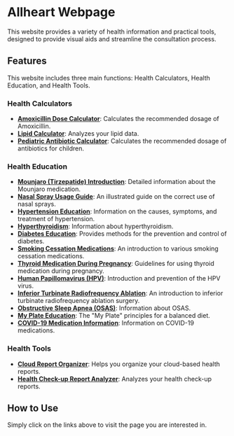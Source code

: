 # Allheart Webpage

This website provides a variety of health information and practical tools, designed to provide visual aids and streamline the consultation process.

## Features

This website includes three main functions: Health Calculators, Health Education, and Health Tools.

### Health Calculators

*   **[Amoxicillin Dose Calculator](amoxicillin-dose-calculator.html)**: Calculates the recommended dosage of Amoxicillin.
*   **[Lipid Calculator](lipid-calculator.html)**: Analyzes your lipid data.
*   **[Pediatric Antibiotic Calculator](pediatric-antibiotic-calculator.html)**: Calculates the recommended dosage of antibiotics for children.

### Health Education

*   **[Mounjaro (Tirzepatide) Introduction](mounjaro.html)**: Detailed information about the Mounjaro medication.
*   **[Nasal Spray Usage Guide](nasal-spray.html)**: An illustrated guide on the correct use of nasal sprays.
*   **[Hypertension Education](hypertension.html)**: Information on the causes, symptoms, and treatment of hypertension.
*   **[Hyperthyroidism](hyperthyroidism.html)**: Information about hyperthyroidism.
*   **[Diabetes Education](diabetes-education.html)**: Provides methods for the prevention and control of diabetes.
*   **[Smoking Cessation Medications](smoking-cessation-meds.html)**: An introduction to various smoking cessation medications.
*   **[Thyroid Medication During Pregnancy](thyroid-medication-pregnancy.html)**: Guidelines for using thyroid medication during pregnancy.
*   **[Human Papillomavirus (HPV)](papilloma-hpv.html)**: Introduction and prevention of the HPV virus.
*   **[Inferior Turbinate Radiofrequency Ablation](inferior-turbinate-rfa.html)**: An introduction to inferior turbinate radiofrequency ablation surgery.
*   **[Obstructive Sleep Apnea (OSAS)](osas.html)**: Information about OSAS.
*   **[My Plate Education](my-plate-education.html)**: The "My Plate" principles for a balanced diet.
*   **[COVID-19 Medication Information](covid-medication.html)**: Information on COVID-19 medications.

### Health Tools

*   **[Cloud Report Organizer](cloud-report-organizer.html)**: Helps you organize your cloud-based health reports.
*   **[Health Check-up Report Analyzer](health-check-analyzer.html)**: Analyzes your health check-up reports.

## How to Use

Simply click on the links above to visit the page you are interested in.